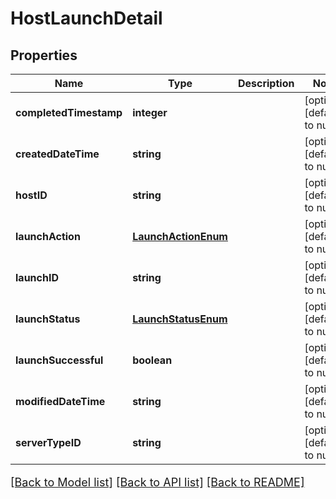 # HostLaunchDetail

## Properties
Name | Type | Description | Notes
------------ | ------------- | ------------- | -------------
**completedTimestamp** | **integer** |  | [optional] [default to null]
**createdDateTime** | **string** |  | [optional] [default to null]
**hostID** | **string** |  | [optional] [default to null]
**launchAction** | [**LaunchActionEnum**](LaunchActionEnum.md) |  | [optional] [default to null]
**launchID** | **string** |  | [optional] [default to null]
**launchStatus** | [**LaunchStatusEnum**](LaunchStatusEnum.md) |  | [optional] [default to null]
**launchSuccessful** | **boolean** |  | [optional] [default to null]
**modifiedDateTime** | **string** |  | [optional] [default to null]
**serverTypeID** | **string** |  | [optional] [default to null]

[[Back to Model list]](../README.md#documentation-for-models) [[Back to API list]](../README.md#documentation-for-api-endpoints) [[Back to README]](../README.md)

<style>
     p, ul, ol, li { font-size: 18px !important;}
</style>


